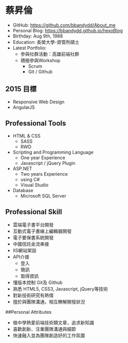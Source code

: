 # 蔡昇倫

- GitHub: https://github.com/bbandydd/About_me
- Personal Blog: https://bbandydd.github.io/hexoBlog
- Birthday: Aug 9th, 1988
- Education: 長榮大學-資管所碩士 
- Latest Portfolio:
	- 參與社群活動：高雄前端社群
	- 積極參與Workshop
		- Scrum 
		- Git / Github


## 2015 目標

- Responsive Web Design
- AngularJS

## Professional Tools

- HTML & CSS
	- SASS
	- RWD
- Scripting and Programming Language
	- One year Experience
	- Javascript / jQuery Plugin
- ASP.NET
	- Two years Experience
	- using C#
	- Visual Studio
- Database
	- Microsoft SQL Server

## Professional Skill

- 雲端電子書平台開發
- 互動式電子書線上編輯器開發
- 電子要保書系統開發
- 中國信託金流串接
- IIS網站架設
- API介接
	- 登入
	- 簡訊
	- 取得資訊
- 懂版本控制 Git及 Github
- 熟悉 HTML5, CSS3, Javascript, jQuery等技術
- 對新技術研究有熱情
- 擅於與團隊溝通，相互瞭解開發狀況

##Personal Attributes
	
- 做中學熱愛前端技術類文章，追求新知識
- 喜歡創新、注重團隊溝通與細節
- 快速融入並為團隊創造好的工作氛圍